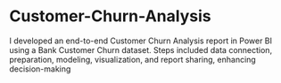 # Customer-Churn-Analysis
I developed an end-to-end Customer Churn Analysis report in Power BI using a Bank Customer Churn dataset. Steps included data connection, preparation, modeling, visualization, and report sharing, enhancing decision-making
